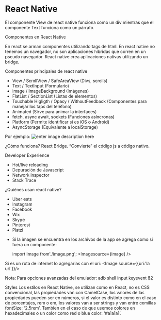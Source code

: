 # React Native
El componente View de react native funciona como un div mientras que el componente Text funciona como un párrafo.

Componentes en React Native

En react se arman componentes utilizando tags de html. En react native no tenemos un navegador, no son aplicaciones híbridas que corren en un pseudo navegador. React native crea aplicaciones nativas utilizando un bridge.

Componentes principales de react native

* View / ScrollView / SafeAreaView (Divs, scrolls)
* Text / TextInput (Formulario)
* Image / ImageBackground (Imágenes)
* FlatList / SectionList (Listas de elementos)
* Touchable Higligth / Opacy / WithoutFeedback (Componentes para manejar los taps del teléfono)
* Animated (Sirve para animar la interfaces)
* fetch, async await, sockets (Funciones asíncronas)
* Platform (Permite identificar si es iOS o Android)
* AsyncStorage (Equivalente a localStorage)

Por ejemplo:
![enter image description here](https://static.platzi.com/media/user_upload/comp-1-46d1011b-b9ae-41a9-83d7-782eee36672a.jpg)

¿Cómo funciona?
React Bridge. “Convierte” el código js a código nativo.

Developer Experience

* Hot/live reloading
* Depuración de Javascript
* Network inspector
* Stack Trace

¿Quiénes usan react native?

* Uber eats
* Instagram
* Facebook
* Wix
* Skype
* Pinterest
* Platzi


- Si la imagen se encuentra en los archivos de la app se agrega como si fuera un componente:

  import Image from'./image.png';
  <Imagesource={Image} />

Si es un ruta de internet lo agregarias con el uri:
  <Image source={{uri:'la url'}}/>

Nota:
Para opciones avanzadas del emulador:
adb shell input keyevent 82

Styles
Los estilos en React Native, se utilizan como en React, no es CSS convencional, las propiedades van con CamelCase, los valores de las propiedades pueden ser en números, si el valor es distinto como en el caso de porcentajes, rem o em, los valores van a ser strings y van entre comillas fontSize: ‘2.5rem’.
Tambien en el caso de que usemos colores en hexadecimales o un color como red o blue color: ‘#a1a1a1’.
